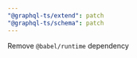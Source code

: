 ```yaml
---
"@graphql-ts/extend": patch
"@graphql-ts/schema": patch
---
```


Remove `@babel/runtime` dependency
